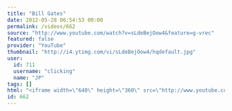 ```yaml
---
title: "Bill Gates"
date: 2012-05-28 06:54:53 00:00
permalink: /videos/662
source: "http://www.youtube.com/watch?v=sLdeBejOow4&feature=g-vrec"
featured: false
provider: "YouTube"
thumbnail: "http://i4.ytimg.com/vi/sLdeBejOow4/hqdefault.jpg"
user:
  id: 711
  username: "clicking"
  name: "JP"
tags: []
html: "<iframe width=\"640\" height=\"360\" src=\"http://www.youtube.com/embed/sLdeBejOow4?wmode=transparent&fs=1&feature=oembed\" frameborder=\"0\" allowfullscreen></iframe>"
id: 662
---
```



